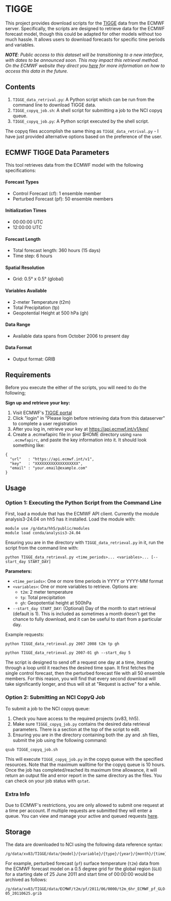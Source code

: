 # TIGGE

This project provides download scripts for the [TIGGE](https://confluence.ecmwf.int/display/TIGGE) data from the ECMWF server. Specifically, the scripts are designed to retrieve data for the ECMWF forecast model, though this could be adapted for other models without too much hassle. It allows users to download forecasts for specific time periods and variables.

*__NOTE__: Public access to this dataset will be transitioning to a new interface, with dates to be announced soon. This may impact this retrieval method. On the ECMWF website they direct you [here](https://confluence.ecmwf.int/display/DAC/Decommissioning+of+ECMWF+Public+Datasets+Service) for more information on how to access this data in the future.*

## Contents
1. `TIGGE_data_retrival.py`: A Python script which can be run from the command line to download TIGGE data.
2. `TIGGE_copyq_job.sh`: A shell script for submitting a job to the NCI copyq queue.
3. `TIGGE_copyq_job.py`: A Python script executed by the shell script.

The copyq files accomplish the same thing as `TIGGE_data_retrival.py` - I have just provided alternative options based on the preference of the user. 

## ECMWF TIGGE Data Parameters

This tool retrieves data from the ECMWF model with the following specifications:

#### Forecast Types
- Control Forecast (cf): 1 ensemble member
- Perturbed Forecast (pf): 50 ensemble members

#### Initialization Times
- 00:00:00 UTC
- 12:00:00 UTC

#### Forecast Length
- Total forecast length: 360 hours (15 days)
- Time step: 6 hours

#### Spatial Resolution
- Grid: 0.5° x 0.5° (global)

#### Variables Available
- 2-meter Temperature (t2m)
- Total Precipitation (tp)
- Geopotential Height at 500 hPa (gh)

#### Data Range
- Available data spans from October 2006 to present day

#### Data Format
- Output format: GRIB

## Requirements

Before you execute the either of the scripts, you will need to do the following;

__Sign up and retrieve your key:__
  1. Visit ECMWF's [TIGGE portal](http://apps.ecmwf.int/datasets/data/tigge)
  2. Click "login" in "Please login before retrieving data from this dataserver" to complete a user registration
  3. After you log in, retrieve your key at https://api.ecmwf.int/v1/key/
  4. Create a .ecmwfapirc file in your $HOME directory using ```nano .ecmwfapirc```, and paste the key information into it. It should look something like:
  ```
  {
    "url"   : "https://api.ecmwf.int/v1",
    "key"   : "XXXXXXXXXXXXXXXXXXX",
    "email" : "your.email@example.com"
  }
  ```

## Usage

### Option 1: Executing the Python Script from the Command Line
First, load a module that has the ECMWF API client. Currently the module analysis3-24.04 on hh5 has it installed. Load the module with:
  ```
  module use /g/data/hh5/public/modules
  module load conda/analysis3-24.04
```
Ensuring you are in the directory with `TIGGE_data_retrieval.py` in it, run the script from the command line with: 
```
python TIGGE_data_retrieval.py <time_periods>... <variables>... [--start_day START_DAY]
```
__Parameters:__
* ```<time_periods>```: One or more time periods in YYYY or YYYY-MM format
* ```<variables>```: One or more variables to retrieve. Options are:
  * ```t2m```: 2 meter temperature
  * ```tp```: Total precipitation
  * ```gh```: Geopotential height at 500hPa
* ```--start_day START_DAY```: (Optional) Day of the month to start retrieval (default is 1). This is included as sometimes a month doesn't get the chance to fully download, and it can be useful to start from a particular day. 

Example requests:
```
python TIGGE_data_retrieval.py 2007 2008 t2m tp gh

python TIGGE_data_retrieval.py 2007-01 gh --start_day 5
```
The script is designed to send off a request one day at a time, iterating through a loop until it reaches the desired time span. It first fetches the single control forecast, then the perturbed forecast file with all 50 ensemble members. For this reason, you will find that every second download will take significantly longer, and thus will sit at "Request is active" for a while. 

### Option 2: Submitting an NCI CopyQ Job

To submit a job to the NCI copyq queue:

1. Check you have access to the required projects (xv83, hh5).
2. Make sure `TIGGE_copyq_job.py` contains the desired data retrieval parameters. There is a section at the top of the script to edit.
3. Ensuring you are in the directory containing both the .py and .sh files, submit the job using the following command:
```
qsub TIGGE_copyq_job.sh
```
This will execute `TIGGE_copyq_job.py` in the copyq queue with the specified resources. Note that the maximum walltime for the copyq queue is 10 hours. Once the job has completed/reached its maximum time allowance, it will return an output file and error report in the same directory as the files. You can check on your job status with `qstat`. 

### Extra Info

Due to ECMWF's restrictions, you are only allowed to submit one request at a time per account. If multiple requests are submitted they will enter a queue. You can view and manage your active and queued requests [here](https://apps.ecmwf.int/webmars/joblist/).


## Storage

The data are downloaded to NCI using the following data reference syntax:
```
/g/data/xv83/TIGGE/data/{model}/{variable}/{type}/{year}/{month}/{time}/{variable}_6hr_{model}_{type}_{grid}_{YYYYMMDD}.grib
```
For example, perturbed forecast (`pf`) surface temperature (`t2m`) data from the ECMWF forecast model
on a 0.5 degree grid for the global region (`GLO`) for a starting date of 25 June 2011 and start time of 00:00:00
would be archived as follows:

```
/g/data/xv83/TIGGE/data/ECMWF/t2m/pf/2011/06/0000/t2m_6hr_ECMWF_pf_GLO-05_20110625.grib
```
